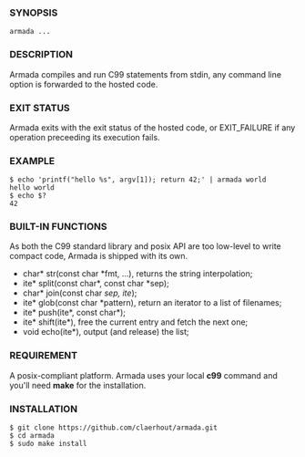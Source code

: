 ### SYNOPSIS

	armada ...

### DESCRIPTION

Armada compiles and run C99 statements from stdin,
any command line option is forwarded to the hosted code.

### EXIT STATUS

Armada exits with the exit status of the hosted code, or EXIT_FAILURE if any operation preceeding its execution fails.

### EXAMPLE

	$ echo 'printf("hello %s", argv[1]); return 42;' | armada world
	hello world
	$ echo $?
	42

### BUILT-IN FUNCTIONS

As both the C99 standard library and posix API are too low-level to write compact code, Armada is shipped with its own.

* char* str(const char *fmt, ...), returns the string interpolation;
* ite* split(const char*, const char *sep);
* char* join(const char *sep, ite*);
* ite* glob(const char *pattern), return an iterator to a list of filenames;
* ite* push(ite*, const char*);
* ite* shift(ite*), free the current entry and fetch the next one;
* void echo(ite*), output (and release) the list;

### REQUIREMENT

A posix-compliant platform.
Armada uses your local **c99** command and you'll need **make** for the installation.

### INSTALLATION

	$ git clone https://github.com/claerhout/armada.git
	$ cd armada
	$ sudo make install